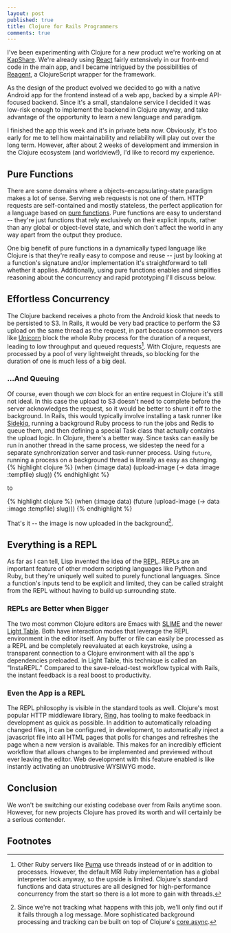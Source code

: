 ```yaml
---
layout: post
published: true
title: Clojure for Rails Programmers
comments: true
---
```


I've been experimenting with Clojure for a new product we're working on at [KapShare](http://kapshare.com). We're already using [React](http://facebook.github.io/react/) fairly extensively in our front-end code in the main app, and I became intrigued by the possibilities of [Reagent](https://github.com/reagent-project/reagent), a ClojureScript wrapper for the framework. 

As the design of the product evolved we decided to go with a native Android app for the frontend instead of a web app, backed by a simple API-focused backend. Since it's a small, standalone service I decided it was low-risk enough to implement the backend in Clojure anyway, and take advantage of the opportunity to learn a new language and paradigm.

I finished the app this week and it's in private beta now. Obviously, it's too early for me to tell how maintainability and reliability will play out over the long term. However, after about 2 weeks of development and immersion in the Clojure ecosystem (and worldview!), I'd like to record my experience.

## Pure Functions
There are some domains where a objects-encapsulating-state paradigm makes a lot of sense. Serving web requests is not one of them. HTTP requests are self-contained and mostly stateless, the perfect application for a language based on [pure functions](http://blogs.msdn.com/b/ericwhite/archive/2006/10/03/pure-functions.aspx). Pure functions are easy to understand -- they're just functions that rely exclusively on their explicit inputs, rather than any global or object-level state, and which don't affect the world in any way apart from the output they produce.

One big benefit of pure functions in a dynamically typed language like Clojure is that they're really easy to compose and reuse -- just by looking at a function's signature and/or implementation it's straightforward to tell whether it applies. Additionally, using pure functions enables and simplifies reasoning about the concurrency and rapid prototyping I'll discuss below.

## Effortless Concurrency
The Clojure backend receives a photo from the Android kiosk that needs to be persisted to S3. In Rails, it would be very bad practice to perform the S3 upload on the same thread as the request, in part because common servers like [Unicorn](http://unicorn.bogomips.org/) block the whole Ruby process for the duration of a request, leading to low throughput and queued requests[^unicorn]. With Clojure, requests are processed by a pool of very lightweight threads, so blocking for the duration of one is much less of a big deal.

### ...And Queuing
Of course, even though we *can* block for an entire request in Clojure it's still not ideal. In this case the upload to S3 doesn't need to complete before the server acknowledges the request, so it would be better to shunt it off to the background. In Rails, this would typically involve installing a task runner like [Sidekiq](https://github.com/mperham/sidekiq), running a background Ruby process to run the jobs and Redis to queue them, and then defining a special Task class that actually contains the upload logic. In Clojure, there's a better way. Since tasks can easily be run in another thread in the same process, we sidestep the need for a separate synchronization server and task-runner process. Using `future`, running a process on a background thread is literally as easy as changing.
{% highlight clojure %}
(when (:image data)
  (upload-image (-> data :image :tempfile) slug))
{% endhighlight %}

to 

{% highlight clojure %}
(when (:image data)
  (future (upload-image (-> data :image :tempfile) slug)))
{% endhighlight %}

That's it -- the image is now uploaded in the background[^background].

## Everything is a REPL
As far as I can tell, Lisp invented the idea of the [REPL](http://en.wikipedia.org/wiki/Read%E2%80%93eval%E2%80%93print_loop). REPLs are an important feature of other modern scripting languages like Python and Ruby, but they're uniquely well suited to purely functional languages. Since a function's inputs tend to be explicit and limited, they can be called straight from the REPL without having to build up surrounding state.

### REPLs are Better when Bigger
The two most common Clojure editors are Emacs with [SLIME](http://en.wikipedia.org/wiki/SLIME) and the newer [Light Table](http://lighttable.com/). Both have interaction modes that leverage the REPL environment in the editor itself. Any buffer or file can easily be processed as a REPL and be completely reevaluated at each keystroke, using a transparent connection to a Clojure environment with all the app's dependencies preloaded. In Light Table, this technique is called an "InstaREPL." Compared to the save-reload-test workflow typical with Rails, the instant feedback is a real boost to productivity.

### Even the App is a REPL
The REPL philosophy is visible in the standard tools as well. Clojure's most popular HTTP middleware library, [Ring](https://github.com/ring-clojure/ring), has tooling to make feedback in development as quick as possible. In addition to automatically reloading changed files, it can be configured, in development, to automatically inject a javascript file into all HTML pages that polls for changes and refreshes the page when a new version is available. This makes for an incredibly efficient workflow that allows changes to be implemented and previewed without ever leaving the editor. Web development with this feature enabled is like instantly activating an unobtrusive WYSIWYG mode. 

## Conclusion
We won't be switching our existing codebase over from Rails anytime soon. However, for new projects Clojure has proved its worth and will certainly be a serious contender.

## Footnotes
[^unicorn]: Other Ruby servers like [Puma](http://puma.io/) use threads instead of or in addition to processes. However, the default MRI Ruby implementation has a global interpreter lock anyway, so the upside is limited. Clojure's standard functions and data structures are all designed for high-performance concurrency from the start so there is a lot more to gain with threads.

[^background]: Since we're not tracking what happens with this job, we'll only find out if it fails through a log message. More sophisticated background processing and tracking can be built on top of Clojure's [core.async](https://github.com/clojure/core.async).